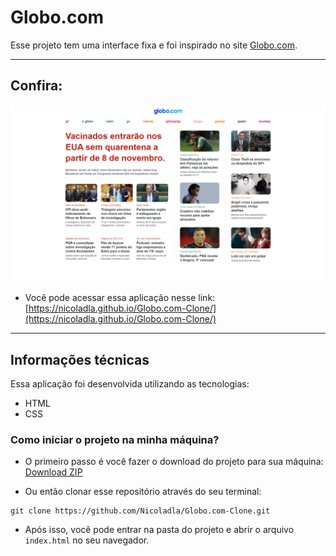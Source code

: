 # Globo.com

Esse projeto tem uma interface fixa e foi inspirado no site [Globo.com](https://www.globo.com/).

---

## Confira:

<p align="start">
  <img width="600" src="Site-finalizado.png" alt="Globo.com-gif">
</p>

* Você pode acessar essa aplicação nesse link:
[https://nicoladla.github.io/Globo.com-Clone/](https://nicoladla.github.io/Globo.com-Clone/)

---

## Informações técnicas

Essa aplicação foi desenvolvida utilizando as tecnologias: 
* HTML
* CSS

### Como iniciar o projeto na minha máquina?

- O primeiro passo é você fazer o download do projeto para sua máquina: [Download ZIP](https://github.com/Nicoladla/Globo.com-Clone/archive/refs/heads/main.zip)

- Ou então clonar esse repositório através do seu terminal:

```
git clone https://github.com/Nicoladla/Globo.com-Clone.git
```

* Após isso, você pode entrar na pasta do projeto e abrir o arquivo ``index.html`` no seu navegador.
